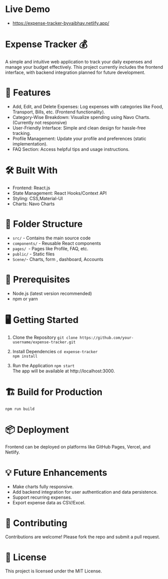# Live Demo 
- https://expense-tracker-byvaibhav.netlify.app/

<h1>Expense Tracker 💰</h1>
<p>A simple and intuitive web application to track your daily expenses and manage your budget effectively. This project currently includes the frontend interface, with backend integration planned for future development.</p>

# 🚀 Features
- Add, Edit, and Delete Expenses: Log expenses with categories like Food, Transport, Bills, etc. (Frontend functionality).
- Category-Wise Breakdown: Visualize spending using Navo Charts. (Currently not responsive)
- User-Friendly Interface: Simple and clean design for hassle-free tracking.
- Profile Management: Update your profile and preferences (static implementation).
- FAQ Section: Access helpful tips and usage instructions.

# 🛠️ Built With
- Frontend: React.js
- State Management: React Hooks/Context API
- Styling: CSS,Material-UI
- Charts: Navo Charts

# 📂 Folder Structure
- ```src/``` - Contains the main source code
- ``` components/ ``` - Reusable React components
- ```pages/ ```- Pages like Profile, FAQ, etc.
- ```public/``` - Static files
- ```Scene/```- Charts, form , dashboard, Accounts

# 🚧 Prerequisites
- Node.js (latest version recommended)
- npm or yarn

# 🖥️ Getting Started

1. Clone the Repository
```git clone https://github.com/your-username/expense-tracker.git```  

2. Install Dependencies
```cd expense-tracker```  
```npm install```  

3. Run the Application
```npm start```  
The app will be available at http://localhost:3000.

# 🏗️ Build for Production

 ```npm run build```  
 
# 📦 Deployment
Frontend can be deployed on platforms like GitHub Pages, Vercel, and Netlify.

# 💡 Future Enhancements
- Make charts fully responsive.
- Add backend integration for user authentication and data persistence.
- Support recurring expenses.
- Export expense data as CSV/Excel.

# 🤝 Contributing
Contributions are welcome! Please fork the repo and submit a pull request.

# 📄 License
This project is licensed under the MIT License.
